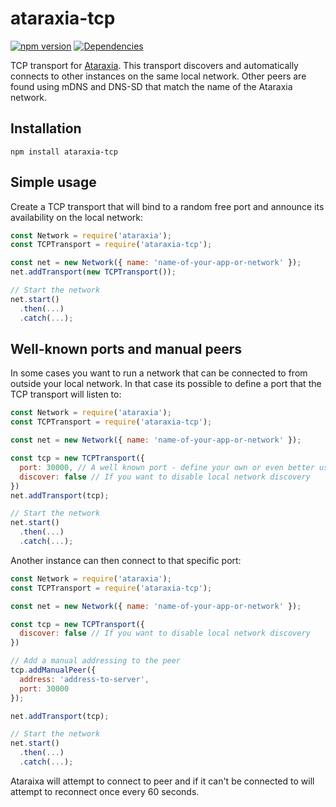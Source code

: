 # ataraxia-tcp

[![npm version](https://badge.fury.io/js/ataraxia-tcp.svg)](https://badge.fury.io/js/ataraxia-tcp)
[![Dependencies](https://david-dm.org/aholstenson/ataraxia-tcp.svg)](https://david-dm.org/aholstenson/ataraxia-tcp)

TCP transport for [Ataraxia](https://github.com/aholstenson/ataraxia). This
transport discovers and automatically connects to other instances on the same
local network. Other peers are found using mDNS and DNS-SD that match the name
of the Ataraxia network.

## Installation

```
npm install ataraxia-tcp
```

## Simple usage

Create a TCP transport that will bind to a random free port and announce
its availability on the local network:

```javascript
const Network = require('ataraxia');
const TCPTransport = require('ataraxia-tcp');

const net = new Network({ name: 'name-of-your-app-or-network' });
net.addTransport(new TCPTransport());

// Start the network
net.start()
  .then(...)
  .catch(...);
```

## Well-known ports and manual peers

In some cases you want to run a network that can be connected to from outside
your local network. In that case its possible to define a port that the TCP
transport will listen to:

```javascript
const Network = require('ataraxia');
const TCPTransport = require('ataraxia-tcp');

const net = new Network({ name: 'name-of-your-app-or-network' });

const tcp = new TCPTransport({
  port: 30000, // A well known port - define your own or even better use a config file,
  discover: false // If you want to disable local network discovery
})
net.addTransport(tcp);

// Start the network
net.start()
  .then(...)
  .catch(...);
```

Another instance can then connect to that specific port:

```javascript
const Network = require('ataraxia');
const TCPTransport = require('ataraxia-tcp');

const net = new Network({ name: 'name-of-your-app-or-network' });

const tcp = new TCPTransport({
  discover: false // If you want to disable local network discovery
})

// Add a manual addressing to the peer
tcp.addManualPeer({
  address: 'address-to-server',
  port: 30000
});

net.addTransport(tcp);

// Start the network
net.start()
  .then(...)
  .catch(...);
```

Ataraixa will attempt to connect to peer and if it can't be connected to will
attempt to reconnect once every 60 seconds.
